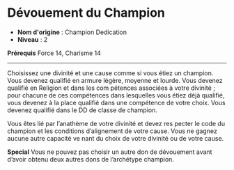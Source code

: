 # Dévouement du Champion

 * **Nom d'origine** : Champion Dedication
 * **Niveau** : 2


<p><strong>Prérequis</strong> Force 14, Charisme 14 </p>
<hr>
<p>Choisissez une divinité et une cause comme si vous étiez un champion. Vous devenez qualifié en armure légère, moyenne et lourde. Vous devenez qualifié en Religion et dans les com  pétences associées à votre divinité ; pour chacune de ces compétences dans lesquelles vous étiez déjà qualifié, vous devenez à la place qualifié dans une compétence de votre choix. Vous devenez qualifié dans le DD de classe de champion.</p>
<p>Vous êtes lié par l’anathème de votre divinité et devez res  pecter le code du champion et les conditions d’alignement de votre cause. Vous ne gagnez aucune autre capacité ve  nant du choix de votre divinité ou de votre cause.</p>
<p><strong>Special</strong> Vous ne pouvez pas choisir un autre don de dévouement avant d’avoir obtenu deux autres dons de l’archétype champion.</p>